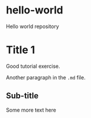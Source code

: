 # hello-world
Hello world repository

# Title 1
Good tutorial exercise.

Another paragraph in the `.md` file.

## Sub-title
Some more text here
